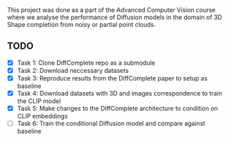 This project was done as a part of the Advanced Computer Vision course where we analyse the performance of Diffusion models in the domain of 3D Shape completion from noisy or partial point clouds.

## TODO

- [x] Task 1: Clone DiffComplete repo as a submodule
- [x] Task 2: Download neccessary datasets
- [x] Task 3: Reproduce results from the DiffComplete paper to setup as baseline
- [x] Task 4: Download datasets with 3D and images correspondence to train the CLIP model
- [x] Task 5: Make changes to the DiffComplete architecture to condition on CLIP embeddings
- [ ] Task 6: Train the conditional Diffusion model and compare against baseline
